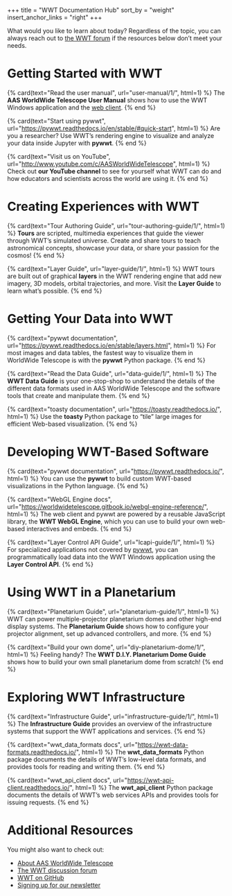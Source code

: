 +++
title = "WWT Documentation Hub"
sort_by = "weight"
insert_anchor_links = "right"
+++

What would you like to learn about today? Regardless of the topic, you can
always reach out to [the WWT forum][forum] if the resources below don’t meet
your needs.

[forum]: https://wwt-forum.org/


# Getting Started with WWT

<section class="flex-cards">

{% card(text="Read the user manual", url="user-manual/1/", html=1) %}
The <b>AAS WorldWide Telescope User Manual</b> shows how to use
the WWT Windows application and the
<a href="//worldwidetelescope.org/webclient/">web client</a>.
{% end %}

{% card(text="Start using pywwt", url="https://pywwt.readthedocs.io/en/stable/#quick-start", html=1) %}
Are you a researcher? Use WWT’s rendering engine to visualize and
analyze your data inside Jupyter with <b>pywwt</b>.
{% end %}

{% card(text="Visit us on YouTube", url="http://www.youtube.com/c/AASWorldWideTelescope", html=1) %}
Check out <b>our YouTube channel</b> to see for yourself what WWT can do and how
educators and scientists across the world are using it.
{% end %}

</section>


# Creating Experiences with WWT

<section class="flex-cards">

{% card(text="Tour Authoring Guide", url="tour-authoring-guide/1/", html=1) %}
<b>Tours</b> are scripted, multimedia experiences that guide the viewer
through WWT’s simulated universe. Create and share tours to teach astronomical
concepts, showcase your data, or share your passion for the cosmos!
{% end %}

{% card(text="Layer Guide", url="layer-guide/1/", html=1) %}
WWT tours are built out of graphical <b>layers</b> in the WWT rendering engine
that add new imagery, 3D models, orbital trajectories, and more. Visit the
<b>Layer Guide</b> to learn what’s possible.
{% end %}

</section>


# Getting Your Data into WWT

<section class="flex-cards">

{% card(text="pywwt documentation", url="https://pywwt.readthedocs.io/en/stable/layers.html", html=1) %}
For most images and data tables, the fastest way to visualize them in
WorldWide Telescope is with the <b>pywwt</b> Python package.
{% end %}

{% card(text="Read the Data Guide", url="data-guide/1/", html=1) %}
The <b>WWT Data Guide</b> is your one-stop-shop to understand the details of
the different data formats used in AAS WorldWide Telescope and the software
tools that create and manipulate them.
{% end %}

{% card(text="toasty documentation", url="https://toasty.readthedocs.io/", html=1) %}
Use the <b>toasty</b> Python package to “tile” large images for efficient
Web-based visualization.
{% end %}

</section>


# Developing WWT-Based Software

<section class="flex-cards">

{% card(text="pywwt documentation", url="https://pywwt.readthedocs.io/", html=1) %}
You can use the <b>pywwt</b> to build custom WWT-based visualizations in the
Python language.
{% end %}

{% card(text="WebGL Engine docs", url="https://worldwidetelescope.gitbook.io/webgl-engine-reference/", html=1) %}
The web client and pywwt are powered by a reusable JavaScript library, the
<b>WWT WebGL Engine</b>, which you can use to build your own web-based
interactives and embeds.
{% end %}

{% card(text="Layer Control API Guide", url="lcapi-guide/1/", html=1) %}
For specialized applications not covered by <a
href="https://pywwt.readthedocs.io/">pywwt</a>, you can programmatically load
data into the WWT Windows application using the <b>Layer Control API</b>.
{% end %}

</section>


# Using WWT in a Planetarium

<section class="flex-cards">

{% card(text="Planetarium Guide", url="planetarium-guide/1/", html=1) %}
WWT can power multiple-projector planetarium domes and other high-end display
systems. The <b>Planetarium Guide</b> shows how to configure your projector
alignment, set up advanced controllers, and more.
{% end %}

{% card(text="Build your own dome", url="diy-planetarium-dome/1/", html=1) %}
Feeling handy? The <b>WWT D.I.Y. Planetarium Dome Guide</b> shows how to build
your own small planetarium dome from scratch!
{% end %}

</section>

# Exploring WWT Infrastructure

<section class="flex-cards">

{% card(text="Infrastructure Guide", url="infrastructure-guide/1/", html=1) %}
The <b>Infrastructure Guide</b> provides an overview of the infrastructure
systems that support the WWT applications and services.
{% end %}

{% card(text="wwt_data_formats docs", url="https://wwt-data-formats.readthedocs.io/", html=1) %}
The <b>wwt_data_formats</b> Python package documents the details of WWT’s
low-level data formats, and provides tools for reading and writing them.
{% end %}

{% card(text="wwt_api_client docs", url="https://wwt-api-client.readthedocs.io/", html=1) %}
The <b>wwt_api_client</b> Python package documents the details of WWT’s
web services APIs and provides tools for issuing requests.
{% end %}

</section>


# Additional Resources

You might also want to check out:

- [About AAS WorldWide Telescope](https://worldwidetelescope.org/About)
- [The WWT discussion forum][forum]
- [WWT on GitHub](https://github.com/WorldWideTelescope/)
- [Signing up for our newsletter][newsletter]

[newsletter]: https://bit.ly/wwt-signup
